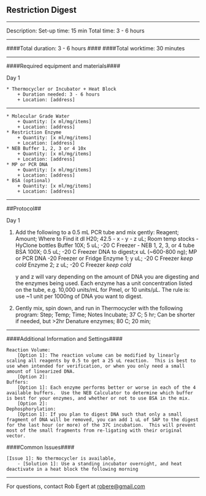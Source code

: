 Restriction Digest
--------------
- - - - - - - - - - - - - - - - - - - - - - - - - - - - - - - - - - - - - - - - - - - -
Description:
Set-up time: 15 min
Total time: 3 - 6 hours

- - - - - - - - - - - - - - - - - - - - - - - - - - - - - - - - - - - - - - - - - - - -
####Total duration: 3 - 6 hours ####
####Total worktime: 30 minutes

- - - - - - - - - - - - - - - - - - - - - - - - - - - - - - - - - - - - - - - - - - - -

####Required equipment and materials####

Day 1

    * Thermocycler or Incubator + Heat Block
        + Duration needed: 3 - 6 hours
        + Location: [address]
------

    * Molecular Grade Water
        + Quantity: [x ml/mg/items]
        + Location: [address]
    * Restriction Enzyme
        + Quantity: [x ml/mg/items]
        + Location: [address]
    * NEB Buffer 1, 2, 3 or 4 10x
        + Quantity: [x ml/mg/items]
        + Location: [address]
    * MP or PCR DNA
        + Quantity: [x ml/mg/items]
        + Location: [address]
    * BSA (optional)
        + Quantity: [x ml/mg/items]
        + Location: [address]

- - - - - - - - - - - - - - - - - - - - - - - - - - - - - - - - - - - - - - - - - - - - 

##Protocol##

Day 1

1. Add the following to a 0.5 mL PCR tube and mix gently:
    Reagent;      Amount;                 Where to Find it
    dI H20;       42.5 - x - y - z uL;    Room temp stocks - HyClone bottles
    Buffer 10X;   5 uL;                   -20 C Freezer - NEB 1, 2, 3, or 4 tube
    BSA 100X;     0.5 uL;                 -20 C Freezer
    DNA to digest;x uL (~600-800 ng);     MP or PCR DNA -20 Freezer or Fridge
    Enzyme 1;     y uL;                   -20 C Freezer *keep cold*
    Enzyme 2;     z uL;                   -20 C Freezer *keep cold*
 
    y and z will vary depending on the amount of DNA you are digesting and the enzymes being used. Each enzyme has a unit concentration listed on the tube, e.g. 10,000 units/mL for PmeI, or 10 units/µL. The rule is: use ~1 unit per 1000ng of DNA you want to digest.

2. Gently mix, spin down, and run in Thermocycler with the following program:
    Step;             Temp;     Time;         Notes 
    Incubate;         37 C;     5 hr;         Can be shorter if needed, but >2hr
    Denature enzymes; 80 C;     20 min;


- - - - - - - - - - - - - - - - - - - - - - - - - - - - - - - - - - - - - - - - - - - - 
    
    
####Additional Information and Settings####

    Reaction Volume:
        [Option 1]: The reaction volume can be modified by linearly scaling all reagents by 0.5 to get a 25 uL reaction.  This is best to use when intended for verification, or when you only need a small amount of linearized DNA.  
        [Option 2]:
    Buffers:
        [Option 1]: Each enzyme performs better or worse in each of the 4 available buffers.  Use the NEB Calculator to determine which buffer is best for your enzymes, and whether or not to use BSA in the mix.
        [Option 2]:
    Dephosphorylation: 
        [Option 1]: If you plan to digest DNA such that only a small fragment of DNA will be removed, you can add 1 uL of SAP to the digest for the last hour (or more) of the 37C incubation.  This will prevent most of the small fragments from re-ligating with their original vector.


####Common Issues####

    [Issue 1]: No thermocycler is available,
        - [Solution 1]: Use a standing incubator overnight, and heat deactivate in a heat block the following morning

- - - - - - - - - - - - - - - - - - - - - - - - - - - - - - - - - - - - - - - - - - - - 
       
For questions, contact Rob Egert at robere@gmail.com    
